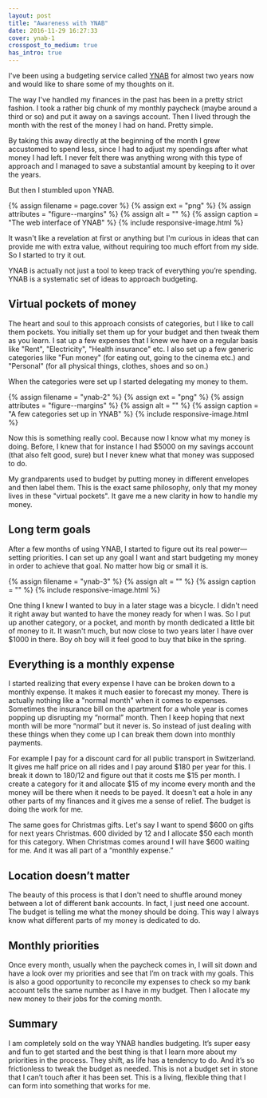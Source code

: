 ```yaml
---
layout: post
title: "Awareness with YNAB"
date: 2016-11-29 16:27:33
cover: ynab-1
crosspost_to_medium: true
has_intro: true
---
```


I've been using a budgeting service called [YNAB](https://www.youneedabudget.com/) for almost two years now and would like to share some of my thoughts on it.

The way I've handled my finances in the past has been in a pretty strict fashion. I took a rather big chunk of my monthly paycheck (maybe around a third or so) and put it away on a savings account. Then I lived through the month with the rest of the money I had on hand. Pretty simple.

By taking this away directly at the beginning of the month I grew accustomed to spend less, since I had to adjust my spendings after what money I had left. I never felt there was anything wrong with this type of approach and I managed to save a substantial amount by keeping to it over the years.

But then I stumbled upon YNAB.

{% assign filename = page.cover %}
{% assign ext = "png" %}
{% assign attributes = "figure--margins" %}
{% assign alt = "" %}
{% assign caption = "The web interface of YNAB" %}
{% include responsive-image.html %}

It wasn't like a revelation at first or anything but I'm curious in ideas that can provide me with extra value, without requiring too much effort from my side. So I started to try it out.

YNAB is actually not just a tool to keep track of everything you’re spending. YNAB is a systematic set of ideas to approach budgeting.

## Virtual pockets of money
The heart and soul to this approach consists of categories, but I like to call them pockets. You initially set them up for your budget and then tweak them as you learn. I sat up a few expenses that I knew we have on a regular basis like "Rent", "Electricity", "Health insurance" etc. I also set up a few generic categories like "Fun money" (for eating out, going to the cinema etc.) and "Personal" (for all physical things, clothes, shoes and so on.)

When the categories were set up I started delegating my money to them.

{% assign filename = "ynab-2" %}
{% assign ext = "png" %}
{% assign attributes = "figure--margins" %}
{% assign alt = "" %}
{% assign caption = "A few categories set up in YNAB" %}
{% include responsive-image.html %}

Now this is something really cool. Because now I know what my money is doing. Before, I knew that for instance I had $5000 on my savings account (that also felt good, sure) but I never knew what that money was supposed to do.

My grandparents used to budget by putting money in different envelopes and then label them. This is the exact same philosophy, only that my money lives in these "virtual pockets". It gave me a new clarity in how to handle my money.

## Long term goals
After a few months of using YNAB, I started to figure out its real power—setting priorities. I can set up any goal I want and start budgeting my money in order to achieve that goal. No matter how big or small it is.

{% assign filename = "ynab-3" %}
{% assign alt = "" %}
{% assign caption = "" %}
{% include responsive-image.html %}

One thing I knew I wanted to buy in a later stage was a bicycle. I didn't need it right away but wanted to have the money ready for when I was. So I put up another category, or a pocket, and month by month dedicated a little bit of money to it. It wasn't much, but now close to two years later I have over $1000 in there. Boy oh boy will it feel good to buy that bike in the spring.

## Everything is a monthly expense
I started realizing that every expense I have can be broken down to a monthly expense. It makes it much easier to forecast my money. There is actually nothing like a "normal month" when it comes to expenses. Sometimes the insurance bill on the apartment for a whole year is comes popping up disrupting my “normal” month. Then I keep hoping that next month will be more “normal” but it never is. So instead of just dealing with these things when they come up I can break them down into monthly payments.

For example I pay for a discount card for all public transport in Switzerland. It gives me half price on all rides and I pay around $180 per year for this. I break it down to 180/12 and figure out that it costs me $15 per month. I create a category for it and allocate $15 of my income every month and the money will be there when it needs to be payed. It doesn't eat a hole in any other parts of my finances and it gives me a sense of relief. The budget is doing the work for me.

The same goes for Christmas gifts. Let's say I want to spend $600 on gifts for next years Christmas. 600 divided by 12 and I allocate $50 each month for this category. When Christmas comes around I will have $600 waiting for me. And it was all part of a “monthly expense.”

## Location doesn’t matter
The beauty of this process is that I don't need to shuffle around money between a lot of different bank accounts. In fact, I just need one account. The budget is telling me what the money should be doing. This way I always know what different parts of my money is dedicated to do.

## Monthly priorities
Once every month, usually when the paycheck comes in, I will sit down and have a look over my priorities and see that I’m on track with my goals. This is also a good opportunity to reconcile my expenses to check so my bank account tells the same number as I have in my budget. Then I allocate my new money to their jobs for the coming month.

## Summary
I am completely sold on the way YNAB handles budgeting. It’s super easy and fun to get started and the best thing is that I learn more about my priorities in the process. They shift, as life has a tendency to do. And it’s so frictionless to tweak the budget as needed. This is not a budget set in stone that I can’t touch after it has been set. This is a living, flexible thing that I can form into something that works for me.
